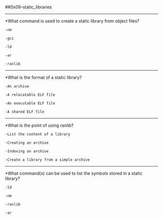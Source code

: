 ##0x09-static_libraries

---
*What command is used to create a static library from object files?

    -nm

    -gcc

    -ld

    -ar

    -ranlib

 
    

---
*What is the format of a static library?

    -An archive

    -A relocatable ELF file

    -An executable ELF file

    -A shared ELF file

---

*What is the point of using ranlib?

    -List the content of a library

    -Creating an archive

    -Indexing an archive

    -Create a library from a simple archive

---

 *What command(s) can be used to list the symbols stored in a static library?

    -ld

    -nm

    -ranlib

    -ar
